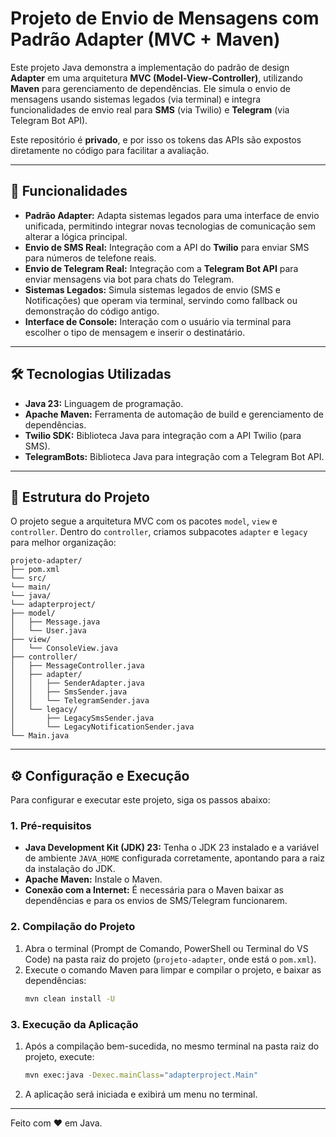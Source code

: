 # Projeto de Envio de Mensagens com Padrão Adapter (MVC + Maven)

Este projeto Java demonstra a implementação do padrão de design **Adapter** em uma arquitetura **MVC (Model-View-Controller)**, utilizando **Maven** para gerenciamento de dependências. Ele simula o envio de mensagens usando sistemas legados (via terminal) e integra funcionalidades de envio real para **SMS** (via Twilio) e **Telegram** (via Telegram Bot API).

Este repositório é **privado**, e por isso os tokens das APIs são expostos diretamente no código para facilitar a avaliação.

---

## 🚀 Funcionalidades

* **Padrão Adapter:** Adapta sistemas legados para uma interface de envio unificada, permitindo integrar novas tecnologias de comunicação sem alterar a lógica principal.
* **Envio de SMS Real:** Integração com a API do **Twilio** para enviar SMS para números de telefone reais.
* **Envio de Telegram Real:** Integração com a **Telegram Bot API** para enviar mensagens via bot para chats do Telegram.
* **Sistemas Legados:** Simula sistemas legados de envio (SMS e Notificações) que operam via terminal, servindo como fallback ou demonstração do código antigo.
* **Interface de Console:** Interação com o usuário via terminal para escolher o tipo de mensagem e inserir o destinatário.

---

## 🛠️ Tecnologias Utilizadas

* **Java 23:** Linguagem de programação.
* **Apache Maven:** Ferramenta de automação de build e gerenciamento de dependências.
* **Twilio SDK:** Biblioteca Java para integração com a API Twilio (para SMS).
* **TelegramBots:** Biblioteca Java para integração com a Telegram Bot API.

---

## 📂 Estrutura do Projeto

O projeto segue a arquitetura MVC com os pacotes `model`, `view` e `controller`. Dentro do `controller`, criamos subpacotes `adapter` e `legacy` para melhor organização:
```
projeto-adapter/
├── pom.xml
└── src/
└── main/
└── java/
└── adapterproject/
├── model/
│   ├── Message.java
│   └── User.java
├── view/
│   └── ConsoleView.java
├── controller/
│   ├── MessageController.java
│   ├── adapter/
│   │   ├── SenderAdapter.java
│   │   ├── SmsSender.java
│   │   └── TelegramSender.java
│   └── legacy/
│       ├── LegacySmsSender.java
│       └── LegacyNotificationSender.java
└── Main.java
```

---

## ⚙️ Configuração e Execução

Para configurar e executar este projeto, siga os passos abaixo:

### 1. Pré-requisitos

* **Java Development Kit (JDK) 23:** Tenha o JDK 23 instalado e a variável de ambiente `JAVA_HOME` configurada corretamente, apontando para a raiz da instalação do JDK.
* **Apache Maven:** Instale o Maven.
* **Conexão com a Internet:** É necessária para o Maven baixar as dependências e para os envios de SMS/Telegram funcionarem.


### 2. Compilação do Projeto

1.  Abra o terminal (Prompt de Comando, PowerShell ou Terminal do VS Code) na pasta raiz do projeto (`projeto-adapter`, onde está o `pom.xml`).
2.  Execute o comando Maven para limpar e compilar o projeto, e baixar as dependências:
    ```bash
    mvn clean install -U
    ```

### 3. Execução da Aplicação

1.  Após a compilação bem-sucedida, no mesmo terminal na pasta raiz do projeto, execute:
    ```bash
    mvn exec:java -Dexec.mainClass="adapterproject.Main"
    ```
2.  A aplicação será iniciada e exibirá um menu no terminal.

---



Feito com ❤️ em Java.
